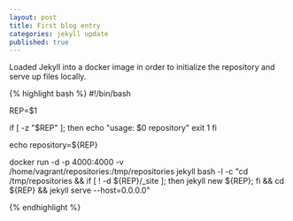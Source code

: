 ```yaml
---
layout: post
title: First blog entry
categories: jekyll update
published: true
---
```


Loaded Jekyll into a docker image in order to initialize the repository and serve up files locally.

{% highlight bash %}
#!/bin/bash

REP=$1

if [ -z "$REP" ]; then
  echo "usage: $0 repository"
  exit 1
fi

echo repository=${REP}

docker run -d -p 4000:4000 -v /home/vagrant/repositories:/tmp/repositories jekyll bash -l -c "cd /tmp/repositories && if [ ! -d ${REP}/_site ]; then jekyll new ${REP}; fi && cd ${REP} && jekyll serve --host=0.0.0.0"

{% endhighlight %}
